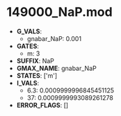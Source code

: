 # 149000_NaP.mod

- **G_VALS**:
  - gnabar_NaP: 0.001
- **GATES**:
  - m: 3
- **SUFFIX**: NaP
- **GMAX_NAME**: gnabar_NaP
- **STATES**: ['m']
- **I_VALS**:
  - 6.3: 0.0009999996845451125
  - 37: 0.0009999993089261278
- **ERROR_FLAGS**: []
